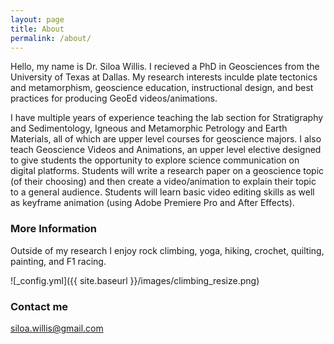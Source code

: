 ```yaml
---
layout: page
title: About
permalink: /about/
---
```


Hello, my name is Dr. Siloa Willis. I recieved a PhD in Geosciences from the University of Texas at Dallas. My research interests inculde plate tectonics and metamorphism, geoscience education, instructional design, and best practices for producing GeoEd videos/animations.

I have multiple years of experience teaching the lab section for Stratigraphy and Sedimentology, Igneous and Metamorphic Petrology and Earth Materials, all of which are upper level courses for geoscience majors. I also teach Geoscience Videos and Animations, an upper level elective designed to give students the opportunity to explore science communication on digital platforms. Students will write a research paper on a geoscience topic (of their choosing) and then create a video/animation to explain their topic to a general audience. Students will learn basic video editing skills as well as keyframe animation (using Adobe Premiere Pro and After Effects).

### More Information

Outside of my research I enjoy rock climbing, yoga, hiking, crochet, quilting, painting, and F1 racing.

![_config.yml]({{ site.baseurl }}/images/climbing_resize.png)

### Contact me

[siloa.willis@gmail.com](mailto:email@domain.com)
